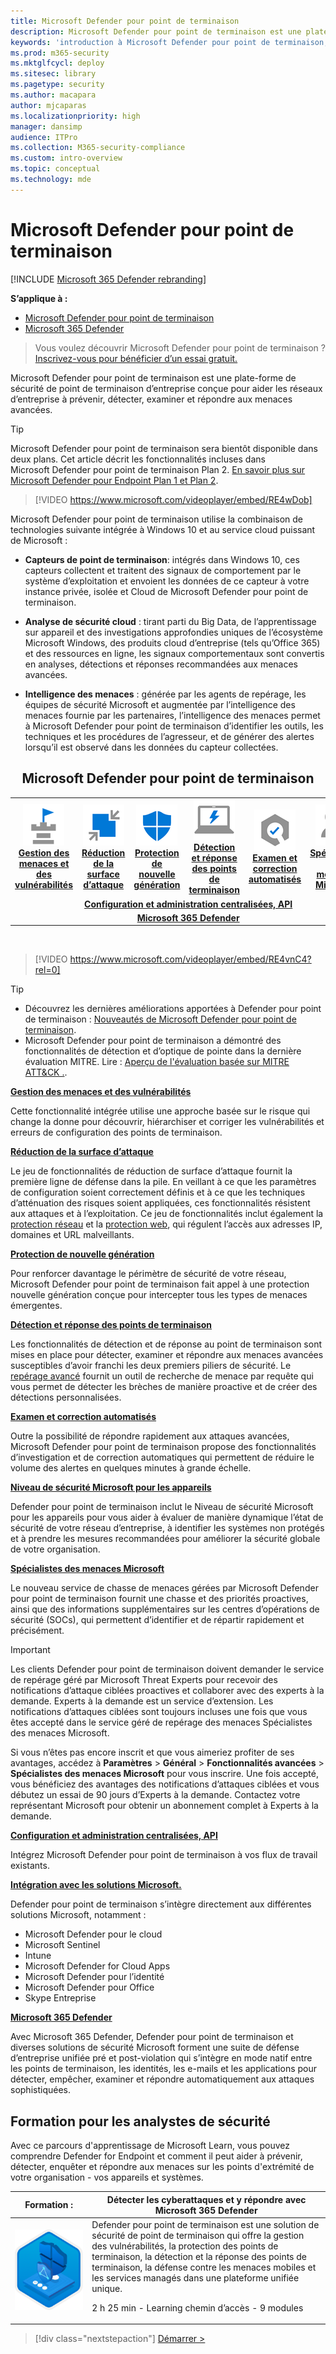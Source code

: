 ```yaml
---
title: Microsoft Defender pour point de terminaison
description: Microsoft Defender pour point de terminaison est une plateforme de sécurité de point de terminaison d’entreprise qui permet de se défendre contre les menaces persistantes avancées.
keywords: 'introduction à Microsoft Defender pour point de terminaison, présentation de Microsoft Defender pour point de terminaison, cybersécurité, menace persistante avancée, sécurité d’entreprise, capteur de comportement de l’ordinateur, sécurité cloud, analytique, renseignement sur les menaces, réduction de la surface d’attaque, protection nouvelle génération, investigation et correction automatisée, experts en menaces Microsoft, degré de sécurisation, repérage avancé, Microsoft 365 Defender, repérage de cybermenaces'
ms.prod: m365-security
ms.mktglfcycl: deploy
ms.sitesec: library
ms.pagetype: security
ms.author: macapara
author: mjcaparas
ms.localizationpriority: high
manager: dansimp
audience: ITPro
ms.collection: M365-security-compliance
ms.custom: intro-overview
ms.topic: conceptual
ms.technology: mde
---
```


# <a name="microsoft-defender-for-endpoint"></a>Microsoft Defender pour point de terminaison

[!INCLUDE [Microsoft 365 Defender rebranding](../../includes/microsoft-defender.md)]

**S’applique à :**
- [Microsoft Defender pour point de terminaison](https://go.microsoft.com/fwlink/p/?linkid=2154037)
- [Microsoft 365 Defender](https://go.microsoft.com/fwlink/?linkid=2118804)

> Vous voulez découvrir Microsoft Defender pour point de terminaison ? [Inscrivez-vous pour bénéficier d’un essai gratuit.](https://signup.microsoft.com/create-account/signup?products=7f379fee-c4f9-4278-b0a1-e4c8c2fcdf7e&ru=https://aka.ms/MDEp2OpenTrial?ocid=docs-wdatp-exposedapis-abovefoldlink)

Microsoft Defender pour point de terminaison est une plate-forme de sécurité de point de terminaison d’entreprise conçue pour aider les réseaux d’entreprise à prévenir, détecter, examiner et répondre aux menaces avancées.

> [!TIP]
> Microsoft Defender pour point de terminaison sera bientôt disponible dans deux plans. Cet article décrit les fonctionnalités incluses dans Microsoft Defender pour point de terminaison Plan 2. [En savoir plus sur Microsoft Defender pour Endpoint Plan 1 et Plan 2](defender-endpoint-plan-1-2.md).
> 

<p><p>

> [!VIDEO https://www.microsoft.com/videoplayer/embed/RE4wDob]

Microsoft Defender pour point de terminaison utilise la combinaison de technologies suivante intégrée à Windows 10 et au service cloud puissant de Microsoft :

- **Capteurs de point de terminaison**: intégrés dans Windows 10, ces capteurs collectent et traitent des signaux de comportement par le système d’exploitation et envoient les données de ce capteur à votre instance privée, isolée et Cloud de Microsoft Defender pour point de terminaison.

- **Analyse de sécurité cloud** : tirant parti du Big Data, de l’apprentissage sur appareil et des investigations approfondies uniques de l’écosystème Microsoft Windows, des produits cloud d’entreprise (tels qu’Office 365) et des ressources en ligne, les signaux comportementaux sont convertis en analyses, détections et réponses recommandées aux menaces avancées.

- **Intelligence des menaces** : générée par les agents de repérage, les équipes de sécurité Microsoft et augmentée par l’intelligence des menaces fournie par les partenaires, l’intelligence des menaces permet à Microsoft Defender pour point de terminaison d’identifier les outils, les techniques et les procédures de l’agresseur, et de générer des alertes lorsqu’il est observé dans les données du capteur collectées.

<center><h2>Microsoft Defender pour point de terminaison</center></h2>
<table>
<tr>
<td><a href="#tvm"><center><img src="images/TVM_icon.png" alt="Threat & Vulnerability Management"> <br><b>Gestion des menaces et des vulnérabilités</b></center></a></td>
<td><a href="#asr"><center><img src="images/asr-icon.png" alt="Attack surface reduction"><br><b>Réduction de la surface d’attaque</b></center></a></td>
<td><center><a href="#ngp"><img src="images/ngp-icon.png" alt="Next-generation protection"><br> <b>Protection de nouvelle génération</b></a></center></td>
<td><center><a href="#edr"><img src="images/edr-icon.png" alt="Endpoint detection and response"><br> <b>Détection et réponse des points de terminaison</b></a></center></td>
<td><center><a href="#ai"><img src="images/air-icon.png" alt="Automated investigation and remediation"><br> <b>Examen et correction automatisés</b></a></center></td>
<td><center><a href="#mte"><img src="images/mte-icon.png" alt="Microsoft Threat Experts"><br> <b>Spécialistes des menaces Microsoft</b></a></center></td>
</tr>
<tr>
<td colspan="7">
<a href="#apis"><center><b>Configuration et administration centralisées, API</a></b></center></td>
</tr>
<tr>
<td colspan="7"><a href="#mtp"><center><b>Microsoft 365 Defender</a></center></b></td>
</tr>
</table>
<br>

<p></p>

> [!VIDEO https://www.microsoft.com/videoplayer/embed/RE4vnC4?rel=0]

> [!TIP]
>
> - Découvrez les dernières améliorations apportées à Defender pour point de terminaison : [Nouveautés de Microsoft Defender pour point de terminaison](whats-new-in-microsoft-defender-endpoint.md).
> - Microsoft Defender pour point de terminaison a démontré des fonctionnalités de détection et d’optique de pointe dans la dernière évaluation MITRE. Lire : [Aperçu de l'évaluation basée sur MITRE ATT&CK .](https://cloudblogs.microsoft.com/microsoftsecure/2018/12/03/insights-from-the-mitre-attack-based-evaluation-of-windows-defender-atp/).

<a name="tvm"></a>

**[Gestion des menaces et des vulnérabilités](next-gen-threat-and-vuln-mgt.md)**

Cette fonctionnalité intégrée utilise une approche basée sur le risque qui change la donne pour découvrir, hiérarchiser et corriger les vulnérabilités et erreurs de configuration des points de terminaison.

<a name="asr"></a>

**[Réduction de la surface d’attaque](overview-attack-surface-reduction.md)**

Le jeu de fonctionnalités de réduction de surface d’attaque fournit la première ligne de défense dans la pile. En veillant à ce que les paramètres de configuration soient correctement définis et à ce que les techniques d’atténuation des risques soient appliquées, ces fonctionnalités résistent aux attaques et à l’exploitation. Ce jeu de fonctionnalités inclut également la [protection réseau](network-protection.md) et la [protection web](web-protection-overview.md), qui régulent l’accès aux adresses IP, domaines et URL malveillants.

<a name="ngp"></a>

**[Protection de nouvelle génération](next-generation-protection.md)**

Pour renforcer davantage le périmètre de sécurité de votre réseau, Microsoft Defender pour point de terminaison fait appel à une protection nouvelle génération conçue pour intercepter tous les types de menaces émergentes.

<a name="edr"></a>

**[Détection et réponse des points de terminaison](overview-endpoint-detection-response.md)**

Les fonctionnalités de détection et de réponse au point de terminaison sont mises en place pour détecter, examiner et répondre aux menaces avancées susceptibles d’avoir franchi les deux premiers piliers de sécurité. Le [repérage avancé](advanced-hunting-overview.md) fournit un outil de recherche de menace par requête qui vous permet de détecter les brèches de manière proactive et de créer des détections personnalisées.

<a name="ai"></a>

**[Examen et correction automatisés](automated-investigations.md)**

Outre la possibilité de répondre rapidement aux attaques avancées, Microsoft Defender pour point de terminaison propose des fonctionnalités d’investigation et de correction automatiques qui permettent de réduire le volume des alertes en quelques minutes à grande échelle.

<a name="ss"></a>

**[Niveau de sécurité Microsoft pour les appareils](tvm-microsoft-secure-score-devices.md)**

Defender pour point de terminaison inclut le Niveau de sécurité Microsoft pour les appareils pour vous aider à évaluer de manière dynamique l’état de sécurité de votre réseau d’entreprise, à identifier les systèmes non protégés et à prendre les mesures recommandées pour améliorer la sécurité globale de votre organisation.

<a name="mte"></a>

**[Spécialistes des menaces Microsoft](microsoft-threat-experts.md)**

Le nouveau service de chasse de menaces gérées par Microsoft Defender pour point de terminaison fournit une chasse et des priorités proactives, ainsi que des informations supplémentaires sur les centres d’opérations de sécurité (SOCs), qui permettent d’identifier et de répartir rapidement et précisément.

> [!IMPORTANT]
> Les clients Defender pour point de terminaison doivent demander le service de repérage géré par Microsoft Threat Experts pour recevoir des notifications d’attaque ciblées proactives et collaborer avec des experts à la demande. Experts à la demande est un service d’extension. Les notifications d’attaques ciblées sont toujours incluses une fois que vous êtes accepté dans le service géré de repérage des menaces Spécialistes des menaces Microsoft.
>
> Si vous n’êtes pas encore inscrit et que vous aimeriez profiter de ses avantages, accédez à **Paramètres** \> **Général** \> **Fonctionnalités avancées** \> **Spécialistes des menaces Microsoft** pour vous inscrire. Une fois accepté, vous bénéficiez des avantages des notifications d’attaques ciblées et vous débutez un essai de 90 jours d’Experts à la demande. Contactez votre représentant Microsoft pour obtenir un abonnement complet à Experts à la demande.

<a name="apis"></a>

**[Configuration et administration centralisées, API](management-apis.md)**

Intégrez Microsoft Defender pour point de terminaison à vos flux de travail existants.

<a name="mtp"></a>

**[Intégration avec les solutions Microsoft.](threat-protection-integration.md)**

Defender pour point de terminaison s’intègre directement aux différentes solutions Microsoft, notamment :

- Microsoft Defender pour le cloud
- Microsoft Sentinel
- Intune
- Microsoft Defender for Cloud Apps
- Microsoft Defender pour l’identité
- Microsoft Defender pour Office
- Skype Entreprise

**[Microsoft 365 Defender](/microsoft-365/security/defender/microsoft-365-defender)**

Avec Microsoft 365 Defender, Defender pour point de terminaison et diverses solutions de sécurité Microsoft forment une suite de défense d’entreprise unifiée pré et post-violation qui s’intègre en mode natif entre les points de terminaison, les identités, les e-mails et les applications pour détecter, empêcher, examiner et répondre automatiquement aux attaques sophistiquées.


## <a name="training-for-security-analysts"></a>Formation pour les analystes de sécurité

Avec ce parcours d'apprentissage de Microsoft Learn, vous pouvez comprendre Defender for Endpoint et comment il peut aider à prévenir, détecter, enquêter et répondre aux menaces sur les points d'extrémité de votre organisation - vos appareils et systèmes.

|Formation :|Détecter les cyberattaques et y répondre avec Microsoft 365 Defender|
|---|---|
|![Microsoft 365 Defender de formation.](../../media/microsoft-365-defender/m365-defender-secure-organization.svg)|Defender pour point de terminaison est une solution de sécurité de point de terminaison qui offre la gestion des vulnérabilités, la protection des points de terminaison, la détection et la réponse des points de terminaison, la défense contre les menaces mobiles et les services managés dans une plateforme unifiée unique.<p> 2 h 25 min - Learning chemin d’accès - 9 modules|

> [!div class="nextstepaction"]
> [Démarrer >](/learn/paths/defender-endpoint-fundamentals/)

